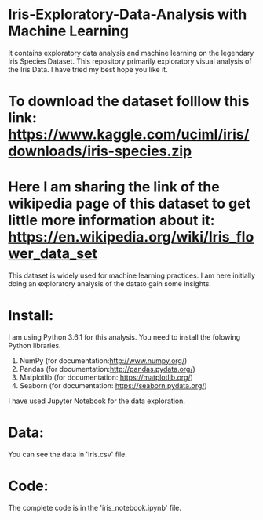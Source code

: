 # Iris-Exploratory-Data-Analysis with Machine Learning
It contains exploratory data analysis and machine learning on the legendary Iris Species Dataset. This repository primarily exploratory visual analysis of the Iris Data. I have tried my best hope you like it.

# To download the dataset folllow this link: https://www.kaggle.com/uciml/iris/downloads/iris-species.zip

# Here I am sharing the link of the wikipedia page of this dataset to get little more information about it: https://en.wikipedia.org/wiki/Iris_flower_data_set

This dataset is widely used for machine learning practices. I am here initially doing an exploratory analysis of the datato gain some insights. 

# Install:

I am using Python 3.6.1 for this analysis. You need to install the folowing Python libraries.

1) NumPy (for documentation:http://www.numpy.org/)
2) Pandas (for documentation:http://pandas.pydata.org/)
3) Matplotlib (for documentation: https://matplotlib.org/)
4) Seaborn (for documentation: https://seaborn.pydata.org/)

I have used Jupyter Notebook for the data exploration. 

# Data: 
You can see the data in 'Iris.csv' file.

# Code:
The complete code is in the 'iris_notebook.ipynb' file. 

